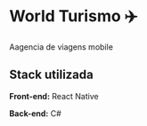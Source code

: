 
# World Turismo :airplane:

Aagencia de viagens mobile


## Stack utilizada

**Front-end:** React Native

**Back-end:** C#

